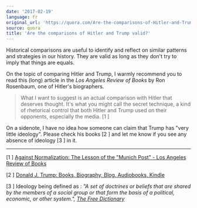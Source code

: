 ```yaml
---
date: '2017-02-19'
language: fr
original_url: 'https://quora.com/Are-the-comparisons-of-Hitler-and-Trump-valid/answer/Clément-Renaud'
source: quora
title: 'Are the comparisons of Hitler and Trump valid?'
---
```


Historical comparisons are useful to identify and reflect on similar
patterns and strategies in our history. They are valid as long as they
don't try to imply that things are equals.

On the topic of comparing Hitler and Trump, I warmly recommend you to
read this (long) article in the *Los Angeles Review of Books* by Ron
Rosenbaum, one of Hitler's biographers.

> What I want to suggest is an actual comparison with Hitler that
> deserves thought. It's what you might call the secret technique, a
> kind of rhetorical control that both Hitler and Trump used on their
> opponents, especially the media.  [1 ]

On a sidenote, I have no idea how someone can claim that Trump has "very
little ideology". Please check his books  [2 ] and let me know if you
see any absence of ideology  [3 ] in it.

------------------------------------------------------------------------

 [1 ] [Against Normalization: The Lesson of the "Munich Post" - Los
Angeles Review of
Books](https://lareviewofbooks.org/article/normalization-lesson-munich-post/)

 [2 ] [Donald J. Trump: Books, Biography, Blog, Audiobooks,
Kindle](https://www.amazon.com/Donald-J.-Trump/e/B001H6O8M2)

 [3 ] Ideology being defined as : *"A set of doctrines or beliefs that
are shared by the members of a social group or that form the basis of a
political, economic, or other system.",* [*The Free
Dictionary*](http://www.thefreedictionary.com/ideology)
